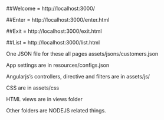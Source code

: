 ##Welcome = http://localhost:3000/

##Enter = http://localhost:3000/enter.html

##Exit = http://localhost:3000/exit.html

##List = http://localhost:3000/list.html

One JSON file for these all pages assets/jsons/customers.json

App settings are in resources/configs.json

Angularjs’s controllers, directive and filters are in assets/js/

CSS are in assets/css

HTML views are in views folder

Other folders are NODEJS related things.

